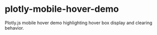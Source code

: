 # plotly-mobile-hover-demo
Plotly.js mobile hover demo highlighting hover box display and clearing behavior.
